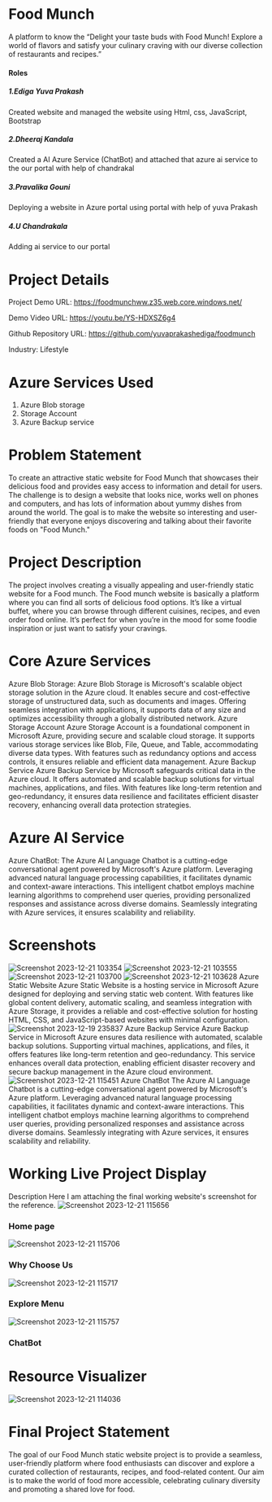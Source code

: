 # Food Munch
A platform to know the “Delight your taste buds with Food Munch! Explore a world of flavors and satisfy your culinary craving with our diverse collection of restaurants and recipes.”
#### Roles
##### 1.Ediga Yuva Prakash
Created website and managed the website using Html, css, JavaScript, Bootstrap
##### 2.Dheeraj Kandala
Created a AI Azure Service (ChatBot) and attached that azure ai service to the our portal with help of chandrakal
##### 3.Pravalika Gouni
Deploying a website in Azure portal using portal with help of yuva Prakash
##### 4.U Chandrakala
Adding ai service to our portal 

# Project Details 
Project Demo URL: https://foodmunchww.z35.web.core.windows.net/

Demo Video URL: https://youtu.be/YS-HDXSZ6g4

Github Repository URL: https://github.com/yuvaprakashediga/foodmunch

Industry: Lifestyle 
# Azure Services Used
1.	Azure Blob storage
2.	Storage Account
3.	Azure Backup service

# Problem Statement
To create an attractive static website for Food Munch that showcases their delicious food and provides easy access to information and detail for users. The challenge is to design a website that looks nice, works well on phones and computers, and has lots of information about yummy dishes from around the world. The goal is to make the website so interesting and user-friendly that everyone enjoys discovering and talking about their favorite foods on "Food Munch."
# Project Description
 The project involves creating a visually appealing and user-friendly static website for a Food munch. The Food munch website is basically a platform where you can find all sorts of delicious food options. It’s like a virtual buffet, where you can browse through different cuisines, recipes, and even order food online. It’s perfect for when you’re in the mood for some foodie inspiration or just want to satisfy your cravings.
# Core Azure Services
Azure Blob Storage: Azure Blob Storage is Microsoft's scalable object storage solution in the Azure cloud. It enables secure and cost-effective storage of unstructured data, such as documents and images. Offering seamless integration with applications, it supports data of any size and optimizes accessibility through a globally distributed network. Azure Storage Account Azure Storage Account is a foundational component in Microsoft Azure, providing secure and scalable cloud storage. It supports various storage services like Blob, File, Queue, and Table, accommodating diverse data types. With features such as redundancy options and access controls, it ensures reliable and efficient data management. Azure Backup Service Azure Backup Service by Microsoft safeguards critical data in the Azure cloud. It offers automated and scalable backup solutions for virtual machines, applications, and files. With features like long-term retention and geo-redundancy, it ensures data resilience and facilitates efficient disaster recovery, enhancing overall data protection strategies.
# Azure AI Service
Azure ChatBot: The Azure AI Language Chatbot is a cutting-edge conversational agent powered by Microsoft's Azure platform. Leveraging advanced natural language processing capabilities, it facilitates dynamic and context-aware interactions. This intelligent chatbot employs machine learning algorithms to comprehend user queries, providing personalized responses and assistance across diverse domains. Seamlessly integrating with Azure services, it ensures scalability and reliability.
# Screenshots
![Screenshot 2023-12-21 103354](https://github.com/yuvaprakashediga/foodmunch/assets/123249158/809f7fff-a31d-465d-bdc5-d1d1c59b52e4)
![Screenshot 2023-12-21 103555](https://github.com/yuvaprakashediga/foodmunch/assets/123249158/05505ede-f688-4e01-98c7-e7403c180027)
![Screenshot 2023-12-21 103700](https://github.com/yuvaprakashediga/foodmunch/assets/123249158/cc747073-272d-4451-a1db-7b6d781fa7d5)
![Screenshot 2023-12-21 103628](https://github.com/yuvaprakashediga/foodmunch/assets/123249158/5e8efe48-f806-465f-b248-1c26968362de)
Azure Static Website Azure Static Website is a hosting service in Microsoft Azure designed for deploying and serving static web content. With features like global content delivery, automatic scaling, and seamless integration with Azure Storage, it provides a reliable and cost-effective solution for hosting HTML, CSS, and JavaScript-based websites with minimal configuration.
![Screenshot 2023-12-19 235837](https://github.com/yuvaprakashediga/foodmunch/assets/123249158/5a32d737-c376-4474-94af-4b0137ed39e7)
Azure Backup Service Azure Backup Service in Microsoft Azure ensures data resilience with automated, scalable backup solutions. Supporting virtual machines, applications, and files, it offers features like long-term retention and geo-redundancy. This service enhances overall data protection, enabling efficient disaster recovery and secure backup management in the Azure cloud environment.
![Screenshot 2023-12-21 115451](https://github.com/yuvaprakashediga/foodmunch/assets/123249158/0cc54e23-2a35-4c30-969b-2f17dc534a8e)
Azure ChatBot The Azure AI Language Chatbot is a cutting-edge conversational agent powered by Microsoft's Azure platform. Leveraging advanced natural language processing capabilities, it facilitates dynamic and context-aware interactions. This intelligent chatbot employs machine learning algorithms to comprehend user queries, providing personalized responses and assistance across diverse domains. Seamlessly integrating with Azure services, it ensures scalability and reliability.
# Working Live Project Display
Description Here I am attaching the final working website's screenshot for the reference.
![Screenshot 2023-12-21 115656](https://github.com/yuvaprakashediga/foodmunch/assets/123249158/5867761e-c94e-4389-9532-5a1a91b06181)
### Home page
![Screenshot 2023-12-21 115706](https://github.com/yuvaprakashediga/foodmunch/assets/123249158/f07b6cd0-e4f4-476f-ac76-8265533288f3)
### Why Choose Us
![Screenshot 2023-12-21 115717](https://github.com/yuvaprakashediga/foodmunch/assets/123249158/255a5175-1821-40fe-8394-6a9aa14e1728)
### Explore Menu
![Screenshot 2023-12-21 115757](https://github.com/yuvaprakashediga/foodmunch/assets/123249158/3ccaf34c-1e1b-4f46-b4f6-086ff6b99902)
### ChatBot
# Resource Visualizer
![Screenshot 2023-12-21 114036](https://github.com/yuvaprakashediga/foodmunch/assets/123249158/72121d85-331c-4eea-a431-34fc2deb5989)
# Final Project Statement
The goal of our Food Munch static website project is to provide a seamless, user-friendly platform where food enthusiasts can discover and explore a curated collection of restaurants, recipes, and food-related content. Our aim is to make the world of food more accessible, celebrating culinary diversity and promoting a shared love for food.
